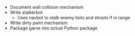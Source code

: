 - Document wall collision mechanism
- Write stalkerbot
    - Uses navbot to stalk enemy bots and shoots if in range
- Write dirty paint mechanism
- Package game into actual Python package
